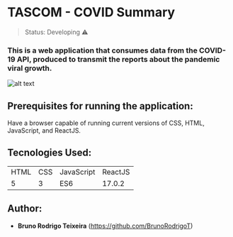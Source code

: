 # TASCOM - COVID Summary

>Status: Developing ⚠️

### This is a web application that consumes data from the COVID-19 API, produced to transmit the reports about the pandemic viral growth.

![alt text](https://github.com/BrunoRodrigoT/tascom_covid_summary/blob/master/src/assets/img/1645809624909.png)

## Prerequisites for running the application:

Have a browser capable of running current versions of CSS, HTML, JavaScript, and ReactJS.

## Tecnologies Used:

<table>
  <tr>
    <td>HTML</td>
    <td>CSS</td>
    <td>JavaScript</td>
    <td>ReactJS</td>
  </tr>
  <tr>
    <td>5</td>
    <td>3</td>
    <td>ES6</td>
    <td>17.0.2</td>
  </tr>  
</table>

## Author:

* **Bruno Rodrigo Teixeira** (https://github.com/BrunoRodrigoT)
